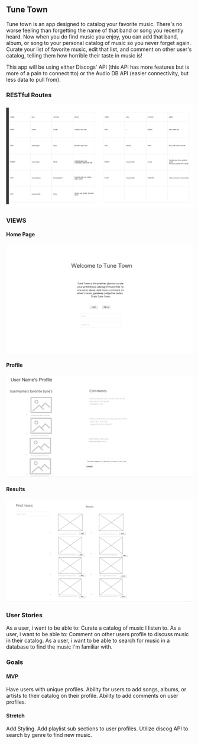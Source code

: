 ## Tune Town

Tune town is an app designed to catalog your favorite music. There's no worse feeling than forgetting the name of that band or song you recently heard. Now when you do find music you enjoy, you can add that band, album, or song to your personal catalog of music so you never forget again. Curate your list of favorite music, edit that list, and comment on other user's catalog, telling them how horrible their taste in music is!

This app will be using either Discogs' API (this API has more features but is more of a pain to connect tto) or the Audio DB API (easier connectivity, but less data to pull from).

### RESTful Routes

![RRC](./img/RRC.png)

### VIEWS

#### Home Page

![Home](./img/index.png)

#### Profile

![RRC](./img/profile.png)

#### Results

![RRC](./img/results.png)

### User Stories

As a user, i want to be able to: Curate a catalog of music I listen to.
As a user, i want to be able to: Comment on other users profile to discuss music in their catalog.
As a user, i want to be able to search for music in a database to find the music I'm familiar with.

### Goals

#### MVP

Have users with unique profiles.
Ability for users to add songs, albums, or artists to their catalog on their profile.
Ability to add comments on user profiles.

#### Stretch

Add Styling.
Add playlist sub sections to user profiles.
Utilize discog API to search by genre to find new music.
